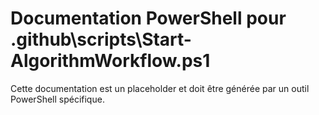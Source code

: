 # Documentation PowerShell pour .github\scripts\Start-AlgorithmWorkflow.ps1

Cette documentation est un placeholder et doit être générée par un outil PowerShell spécifique.
